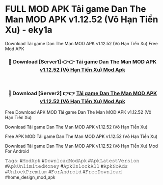 # FULL MOD APK Tải game Dan The Man MOD APK v1.12.52 (Vô Hạn Tiền Xu) - eky1a
Download Tải game Dan The Man MOD APK v1.12.52 (Vô Hạn Tiền Xu) Free Mod APK

<div align="center">
<h3>🔴 Download [Server1] 👉👉 <a href="https://apk-comot.site?title=Tải_game_Dan_The_Man_MOD_APK_v1.12.52_(Vô_Hạn_Tiền_Xu)">Tải game Dan The Man MOD APK v1.12.52 (Vô Hạn Tiền Xu) Mod Apk</a></h3><br>

<h3>🔴 Download [Server2] 👉👉 <a href="https://apk-comot.site?title=Tải_game_Dan_The_Man_MOD_APK_v1.12.52_(Vô_Hạn_Tiền_Xu)">Tải game Dan The Man MOD APK v1.12.52 (Vô Hạn Tiền Xu) Mod Apk</a></h3>
</div>


Free Download APK MOD Tải game Dan The Man MOD APK v1.12.52 (Vô Hạn Tiền Xu)

Download Tải game Dan The Man MOD APK v1.12.52 (Vô Hạn Tiền Xu) 

Free APK MOD Tải game Dan The Man MOD APK v1.12.52 (Vô Hạn Tiền Xu) 

Download Tải game Dan The Man MOD APK v1.12.52 (Vô Hạn Tiền Xu) Mod For Android

𝚃𝚊𝚐𝚜: #𝙼𝚘𝚍𝙰𝚙𝚔 #𝙳𝚘𝚠𝚗𝚕𝚘𝚊𝚍𝙼𝚘𝚍𝙰𝚙𝚔 #𝙰𝚙𝚔𝙻𝚊𝚝𝚎𝚜𝚝𝚅𝚎𝚛𝚜𝚒𝚘𝚗 #𝙰𝚙𝚔𝚄𝚗𝚕𝚒𝚖𝚒𝚝𝚎𝚍𝙼𝚘𝚗𝚎𝚢 #𝙰𝚙𝚔𝚄𝚗𝚕𝚘𝚌𝚔𝙰𝚕𝚕 #𝙰𝚙𝚔𝙽𝚘𝙰𝚍𝚜 #𝚄𝚗𝚕𝚘𝚌𝚔𝙿𝚛𝚎𝚖𝚒𝚞𝚖 #𝙵𝚘𝚛𝙰𝚗𝚍𝚛𝚘𝚒𝚍 #𝙵𝚛𝚎𝚎𝙳𝚘𝚠𝚗𝚕𝚘𝚊𝚍 #home_design_mod_apk
